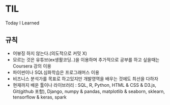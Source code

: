 # TIL
Today I Learned

## 규칙
- 어뷰징 하지 않는다.(의도적으로 커밋 X)
- 모르는 것은 유튜브(ex생활코딩..)을 이용하며 추가적으로 공부를 하고 싶을때는 Coursera 강의 이용
- 파이썬이나 SQL심화학습은 프로그래머스 이용
- 비즈니스 분석가를 목표로 하고있지만 개발영역을 배우는 것에도 최선을 다하자
- 현재까지 배운 툴이나 라이브러리 : SQL, R, Python, HTML & CSS & D3.js, Git(github 포함), Django, numpy & pandas, matplotlib & seaborn, sklearn, tensorflow & keras, spark 
